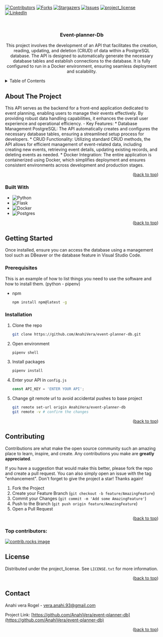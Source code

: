 <!-- PROJECT SHIELDS -->
<!--
*** I'm using markdown "reference style" links for readability.
*** Reference links are enclosed in brackets [ ] instead of parentheses ( ).
*** See the bottom of this document for the declaration of the reference variables
*** for contributors-url, forks-url, etc. This is an optional, concise syntax you may use.
*** https://www.markdownguide.org/basic-syntax/#reference-style-links
-->
[![Contributors][contributors-shield]][contributors-url]
[![Forks][forks-shield]][forks-url]
[![Stargazers][stars-shield]][stars-url]
[![Issues][issues-shield]][issues-url]
[![project_license][license-shield]][license-url]
[![LinkedIn][linkedin-shield]][linkedin-url]



<!-- PROJECT LOGO -->
<br />
<div align="center">
  <a href="https://github.com/AnahiVera/event-planner-db">
  </a>

<h3 align="center">Event-planner-Db</h3>

  <p align="center">
    This project involves the development of an API that facilitates the creation, reading, updating, and deletion (CRUD) of data within a PostgreSQL database. The API is designed to automatically generate the necessary database tables and establish connections to the database. It is fully configured to run in a Docker environment, ensuring seamless deployment and scalability. 
  </p>
</div>



<!-- TABLE OF CONTENTS -->
<details>
  <summary>Table of Contents</summary>
  <ol>
    <li>
      <a href="#about-the-project">About The Project</a>
      <ul>
        <li><a href="#built-with">Built With</a></li>
      </ul>
    </li>
    <li>
      <a href="#getting-started">Getting Started</a>
      <ul>
        <li><a href="#prerequisites">Prerequisites</a></li>
        <li><a href="#installation">Installation</a></li>
      </ul>
    </li>
    <li><a href="#usage">Usage</a></li>
    <li><a href="#contributing">Contributing</a></li>
    <li><a href="#license">License</a></li>
    <li><a href="#contact">Contact</a></li>
    
  </ol>
</details>



<!-- ABOUT THE PROJECT -->
## About The Project


This API serves as the backend for a front-end application dedicated to event planning, enabling users to manage their events effectively. By providing robust data handling capabilities, it enhances the overall user experience and operational efficiency.
       - Key Features:
    *  Database Management PostgreSQL: The API automatically creates and configures the necessary database tables, ensuring a streamlined setup process for developers. 
    *  CRUD Functionality: Utilizing standard CRUD methods, the API allows for efficient management of event-related data, including creating new events, retrieving event details, updating existing records, and deleting events as needed.
    *  Docker Integration: The entire application is containerized using Docker, which simplifies deployment and ensures consistent environments across development and production stages.
    
    

<p align="right">(<a href="#readme-top">back to top</a>)</p>



### Built With

* ![Python](https://img.shields.io/badge/python-3670A0?style=for-the-badge&logo=python&logoColor=ffdd54)
* ![Flask](https://img.shields.io/badge/flask-%23000.svg?style=for-the-badge&logo=flask&logoColor=white)
* ![Docker](https://img.shields.io/badge/docker-%230db7ed.svg?style=for-the-badge&logo=docker&logoColor=white)
* ![Postgres](https://img.shields.io/badge/postgres-%23316192.svg?style=for-the-badge&logo=postgresql&logoColor=white)




<p align="right">(<a href="#readme-top">back to top</a>)</p>



<!-- GETTING STARTED -->
## Getting Started

Once installed, ensure you can access the database using a management tool such as DBeaver or the database feature in Visual Studio Code.

### Prerequisites

This is an example of how to list things you need to use the software and how to install them. (python - pipenv)
* npm
  ```sh
  npm install npm@latest -g
  ```

### Installation


1. Clone the repo
   ```sh
   git clone https://github.com/AnahiVera/event-planner-db.git
   ```
2. Open environment
   ```sh
   pipenv shell
   ```
3. Install packages
   ```sh
   pipenv install
   ```
4. Enter your API in `config.js`
   ```js
   const API_KEY = 'ENTER YOUR API';
   ```
5. Change git remote url to avoid accidental pushes to base project
   ```sh
   git remote set-url origin AnahiVera/event-planner-db
   git remote -v # confirm the changes
   ```

<p align="right">(<a href="#readme-top">back to top</a>)</p>



<!-- CONTRIBUTING -->
## Contributing

Contributions are what make the open source community such an amazing place to learn, inspire, and create. Any contributions you make are **greatly appreciated**.

If you have a suggestion that would make this better, please fork the repo and create a pull request. You can also simply open an issue with the tag "enhancement".
Don't forget to give the project a star! Thanks again!

1. Fork the Project
2. Create your Feature Branch (`git checkout -b feature/AmazingFeature`)
3. Commit your Changes (`git commit -m 'Add some AmazingFeature'`)
4. Push to the Branch (`git push origin feature/AmazingFeature`)
5. Open a Pull Request

<p align="right">(<a href="#readme-top">back to top</a>)</p>

### Top contributors:

<a href="https://github.com/AnahiVera/event-planner-db/graphs/contributors">
  <img src="https://contrib.rocks/image?repo=AnahiVera/event-planner-db" alt="contrib.rocks image" />
</a>

## License

Distributed under the project_license. See `LICENSE.txt` for more information.

<p align="right">(<a href="#readme-top">back to top</a>)</p>

<!-- CONTACT -->
## Contact

Anahi vera Rogel - vera.anahi.93@gmail.com

Project Link: [https://github.com/AnahiVera/event-planner-db](https://github.com/AnahiVera/event-planner-db)

<p align="right">(<a href="#readme-top">back to top</a>)</p>




<!-- MARKDOWN LINKS & IMAGES -->
<!-- https://www.markdownguide.org/basic-syntax/#reference-style-links -->
[contributors-shield]: https://img.shields.io/github/contributors/AnahiVera/event-planner-db.svg?style=for-the-badge
[contributors-url]: https://github.com/AnahiVera/event-planner-db/graphs/contributors
[forks-shield]: https://img.shields.io/github/forks/AnahiVera/event-planner-db.svg?style=for-the-badge
[forks-url]: https://github.com/AnahiVera/event-planner-db/network/members
[stars-shield]: https://img.shields.io/github/stars/AnahiVera/event-planner-db.svg?style=for-the-badge
[stars-url]: https://github.com/AnahiVera/event-planner-db/stargazers
[issues-shield]: https://img.shields.io/github/issues/AnahiVera/event-planner-db.svg?style=for-the-badge
[issues-url]: https://github.com/AnahiVera/event-planner-db/issues
[license-shield]: https://img.shields.io/github/license/AnahiVera/event-planner-db.svg?style=for-the-badge
[license-url]: https://github.com/AnahiVera/event-planner-db/blob/master/LICENSE.txt
[linkedin-shield]: https://img.shields.io/badge/-LinkedIn-black.svg?style=for-the-badge&logo=linkedin&colorB=555
[linkedin-url]: https://linkedin.com/in/anahi-vera-rogel
[product-screenshot]: images/screenshot.png
